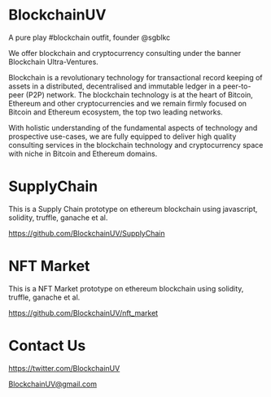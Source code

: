 # BlockchainUV

A pure play #blockchain outfit, founder @sgblkc

We offer blockchain and cryptocurrency consulting under the banner Blockchain Ultra-Ventures.

Blockchain is a revolutionary technology for transactional record keeping of assets in a distributed, decentralised and immutable ledger in a peer-to-peer (P2P) network. The blockchain technology is at the heart of Bitcoin, Ethereum and other cryptocurrencies and we remain firmly focused on Bitcoin and Ethereum ecosystem, the top two leading networks.

With holistic understanding of the fundamental aspects of technology and prospective use-cases, we are fully equipped to deliver high quality consulting services in the blockchain technology and cryptocurrency space with niche in Bitcoin and Ethereum domains.

# SupplyChain

This is a Supply Chain prototype on ethereum blockchain using javascript, solidity, truffle, ganache et al.

https://github.com/BlockchainUV/SupplyChain

# NFT Market

This is a NFT Market prototype on ethereum blockchain using solidity, truffle, ganache et al.

https://github.com/BlockchainUV/nft_market

# Contact Us

https://twitter.com/BlockchainUV

BlockchainUV@gmail.com
